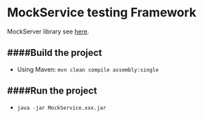MockService testing Framework
===============================
MockServer library see <a href="http://www.mock-server.com/">here</a>.

####Build the project
------------------
- Using Maven: `mvn clean compile assembly:single`

####Run the project
------------------

- `java -jar MockService.xxx.jar`




